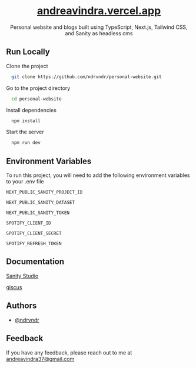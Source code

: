 <div align=center>

# [andreavindra.vercel.app](https://andreavindra.vercel.app/)

Personal website and blogs built using TypeScript, Next.js, Tailwind CSS, and Sanity as headless cms

</div>

## Run Locally

Clone the project

```bash
  git clone https://github.com/ndrvndr/personal-website.git
```

Go to the project directory

```bash
  cd personal-website
```

Install dependencies

```bash
  npm install
```

Start the server

```bash
  npm run dev
```

## Environment Variables

To run this project, you will need to add the following environment variables to your .env file

`NEXT_PUBLIC_SANITY_PROJECT_ID`

`NEXT_PUBLIC_SANITY_DATASET`

`NEXT_PUBLIC_SANITY_TOKEN`

`SPOTIFY_CLIENT_ID`

`SPOTIFY_CLIENT_SECRET`

`SPOTIFY_REFRESH_TOKEN`

## Documentation

[Sanity Studio](https://www.sanity.io/docs/sanity-studio)

[giscus](https://giscus.app/)

## Authors

- [@ndrvndr](https://www.github.com/ndrvndr)

## Feedback

If you have any feedback, please reach out to me at andreavindra37@gmail.com

